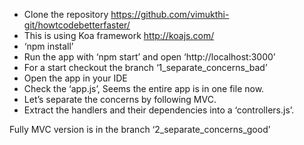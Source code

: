  - Clone the repository https://github.com/vimukthi-git/howtcodebetterfaster/
 - This is using Koa framework http://koajs.com/ 
 - ‘npm install’
 - Run the app with ‘npm start’ and open ‘http://localhost:3000’
 - For a start checkout the branch ‘1_separate_concerns_bad’
 - Open the app in your IDE
 - Check the ‘app.js’, Seems the entire app is in one file now.
 - Let’s separate the concerns by following MVC. 
 - Extract the handlers and their dependencies into a ‘controllers.js’.


Fully MVC version is in the branch ‘2_separate_concerns_good’

